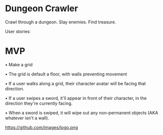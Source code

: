 # Dungeon Crawler
Crawl through a dungeon. Slay enemies. Find treasure.


User stories:
# MVP
• Make a grid

• The grid is default a floor, with walls preventing movement

• If a user walks along a grid, their character avatar will be facing that direction.

• If a user swipes a sword, it'll appear in front of their character, in the direction they're currently facing.

• When a sword is swiped, it will wipe out any non-permanent objects (AKA whatever isn't a wall).

https://github.com/images/logo.png
